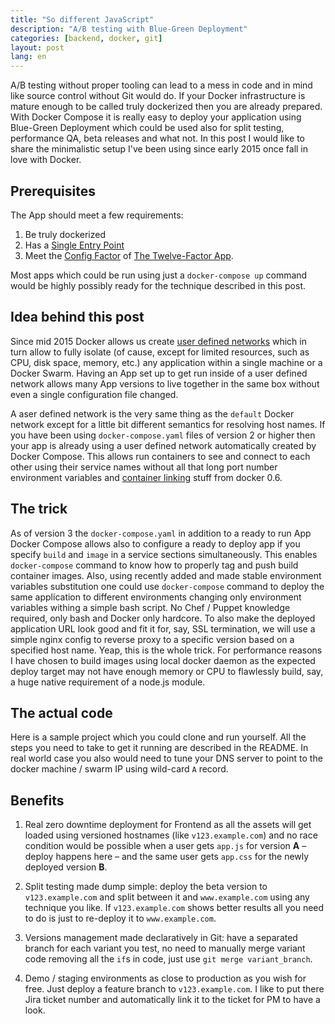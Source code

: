 ```yaml
---
title: "So different JavaScript"
description: "A/B testing with Blue-Green Deployment"
categories: [backend, docker, git]
layout: post
lang: en
---
```


A/B testing without proper tooling can lead to a mess in code and in mind like source control without Git would do. If your Docker infrastructure is mature enough to be called truly dockerized then you are already prepared. With Docker Compose it is really easy to deploy your application using Blue-Green Deployment which could be used also for split testing, performance QA, beta releases and what not. In this post I would like to share the minimalistic setup I've been using since early 2015 once fall in love with Docker.


## Prerequisites

The App should meet a few requirements:

1. Be truly dockerized
2. Has a [Single Entry Point](https://www.nginx.com/blog/12-reasons-why-nginx-is-the-standard-for-containerized-applications-and-deploying-microservices/)
3. Meet the [Config Factor](https://12factor.net/config) of [The Twelve-Factor App](https://12factor.net).

Most apps which could be run using just a `docker-compose up` command would be highly possibly  ready for the technique described in this post.


## Idea behind this post

Since mid 2015 Docker allows us create [user defined networks](https://docs.docker.com/engine/userguide/networking/#user-defined-networks) which in turn allow to fully isolate (of cause, except for limited resources, such as CPU, disk space, memory, etc.) any application within a single machine or a Docker Swarm. Having an App set up to get run inside of a user defined network allows many App versions to live together in the same box without even a single configuration file changed.

A aser defined network is the very same thing as the `default` Docker network except for a little bit different semantics for resolving host names. If you have been using `docker-compose.yaml` files of version 2 or higher then your app is already using a user defined network automatically created by Docker Compose. This allows run containers to see and connect to each other using their service names without all that long port number environment variables and [container linking](https://docs.docker.com/engine/userguide/networking/default_network/dockerlinks/) stuff from docker 0.6.


## The trick

As of version 3 the `docker-compose.yaml` in addition to a ready to run App Docker Compose allows also to configure a ready to deploy app if you specify `build` and `image` in a service sections simultaneously. This enables `docker-compose` command to know how to properly tag and push build container images. Also, using recently added and made stable environment variables substitution one could use `docker-compose` command to deploy the same application to different environments changing only environment variables withing a simple bash script. No Chef / Puppet knowledge required, only bash and Docker only hardcore. To also make the deployed application URL look good and fit it for, say, SSL termination, we will use a simple nginx config to reverse proxy to a specific version based on a specified host name. Yeap, this is the whole trick. For performance reasons I have chosen to build images using local docker daemon as the expected deploy target may not have enough memory or CPU to flawlessly build, say, a huge native requirement of a node.js module.


## The actual code

Here is a sample project which you could clone and run yourself. All the steps you need to take to get it running are described in the README. In real world case you also would need to tune your DNS server to point to the docker machine / swarm IP using wild-card `A` record.


## Benefits

1. Real zero downtime deployment for Frontend as all the assets will get loaded using versioned hostnames (like `v123.example.com`) and no race condition would be possible when a user gets `app.js` for version **A** – deploy happens here – and the same user gets `app.css` for the newly deployed version **B**.

2. Split testing made dump simple: deploy the beta version to `v123.example.com` and split between it and `www.example.com` using any technique you like. If `v123.example.com` shows better results all you need to do is just to re-deploy it to `www.example.com`.

3. Versions management made declaratively in Git: have a separated branch for each variant you test, no need to manually merge variant code removing all the `if`s in code, just use `git merge variant_branch`.

4. Demo / staging environments as close to production as you wish for free. Just deploy a feature branch to `v123.example.com`. I like to put there Jira ticket number and automatically link it to the ticket for PM to have a look.
